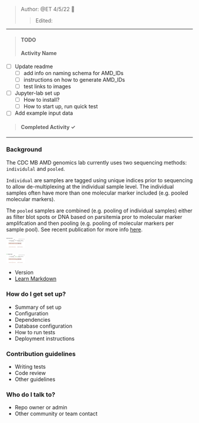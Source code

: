 > Author: @ET 4/5/22 :goat:
>> Edited:
----
>#### TODO ####
>#### Activity Name ####
 - [ ] Update readme
    - [ ] add info on naming schema for AMD_IDs  
    - [ ] instructions on how to generate AMD_IDs
    - [ ] test links to images  
 - [ ] Jupyter-lab set up
    - [ ] How to install?
    - [ ] How to start up, run quick test
 - [ ] Add example input data

>#### Completed Activity ✓ ####

------

### Background ###


The CDC MB AMD genomics lab currently uses two sequencing methods: `individulal` and `pooled`.

`Individual` are samples are tagged using unique indices prior to sequencing to allow de-multiplexing at the individual sample level. The individual samples often have more than one molecular marker included (e.g. pooled molecular markers).

The `pooled` samples are combined (e.g. pooling of individual samples) either as filter blot spots or DNA  based on parsitemia pror to molecular marker amplifcation and then pooling (e.g. pooling of molecular markers per sample pool). See recent publication for more info [here](https://pubmed.ncbi.nlm.nih.gov/35030215/).

<p float="left">
<img
  src="/images/ind_sample_ID.png"
  alt="AMD ID: individual"
  title="Individual Sample ID"
  style="display: inline-block; margin: 0 auto; max-width: 50px"/>

  <img
    src="/images/pooled_sample_ID.png"
    alt="AMD ID: individual"
    title="Individual Sample ID"
    style="display: inline-block; margin: 0 auto; max-width: 50px"/>
</p>

* Version
* [Learn Markdown](https://bitbucket.org/tutorials/markdowndemo)

### How do I get set up? ###

* Summary of set up
* Configuration
* Dependencies
* Database configuration
* How to run tests
* Deployment instructions

### Contribution guidelines ###

* Writing tests
* Code review
* Other guidelines

### Who do I talk to? ###

* Repo owner or admin
* Other community or team contact

